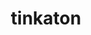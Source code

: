 ---
id: 959
title: tinkaton
types: [fairy,steel]
image: https://raw.githubusercontent.com/PokeAPI/sprites/master/sprites/pokemon/959.png
---